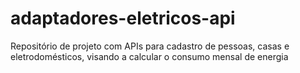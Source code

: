 # adaptadores-eletricos-api
Repositório de projeto com APIs para cadastro de pessoas, casas e eletrodomésticos, visando a calcular o consumo mensal de energia
